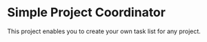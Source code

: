 # Simple Project Coordinator

This project enables you to create your own task list for any project.
